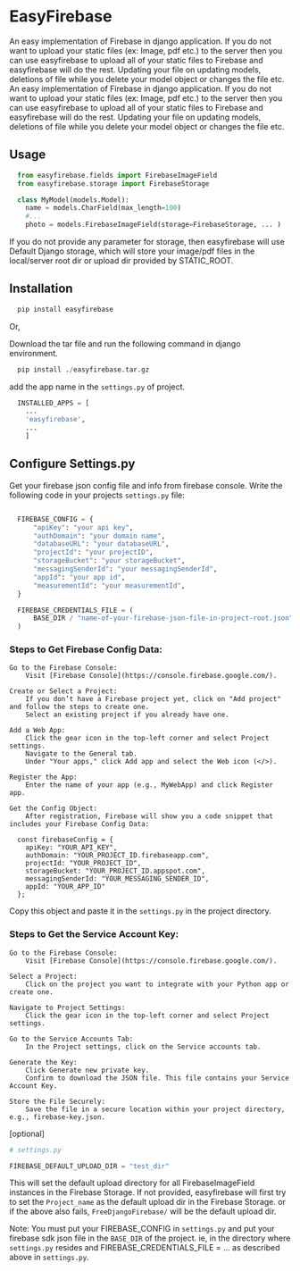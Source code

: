 # EasyFirebase

An easy implementation of Firebase in django application.
If you do not want to upload your static files (ex: Image, pdf etc.) to the server then you can use easyfirebase to upload all of your static files to Firebase and easyfirebase will do the rest. Updating your file on updating models, deletions of file while you delete your model object or changes the file etc.
An easy implementation of Firebase in django application.
If you do not want to upload your static files (ex: Image, pdf etc.) to the server then you can use easyfirebase to upload all of your static files to Firebase and easyfirebase will do the rest. Updating your file on updating models, deletions of file while you delete your model object or changes the file etc.

## Usage

```python
  from easyfirebase.fields import FirebaseImageField
  from easyfirebase.storage import FirebaseStorage

  class MyModel(models.Model):
    name = models.CharField(max_length=100)
    #...
    photo = models.FirebaseImageField(storage=FirebaseStorage, ... )
```

If you do not provide any parameter for storage, then easyfirebase will use Default Django storage, which will store your image/pdf files in the local/server root dir or upload dir provided by STATIC_ROOT.

## Installation

```python
  pip install easyfirebase
```

Or,

Download the tar file and run the following command in django environment.

```python
  pip install ./easyfirebase.tar.gz
```

add the app name in the `settings.py` of project.

```python
  INSTALLED_APPS = [
    ...
    'easyfirebase',
    ...
    ]
```

## Configure Settings.py

Get your firebase json config file and info from firebase console. Write the following code in your projects `settings.py` file:

```python

  FIREBASE_CONFIG = {
      "apiKey": "your api key",
      "authDomain": "your domain name",
      "databaseURL": "your databaseURL",
      "projectId": "your projectID",
      "storageBucket": "your storageBucket",
      "messagingSenderId": "your messagingSenderId",
      "appId": "your app id",
      "measurementId": "your measurementId",
  }

  FIREBASE_CREDENTIALS_FILE = (
      BASE_DIR / "name-of-your-firebase-json-file-in-project-root.json"
  )
```

### Steps to Get Firebase Config Data:

    Go to the Firebase Console:
        Visit [Firebase Console](https://console.firebase.google.com/).

    Create or Select a Project:
        If you don’t have a Firebase project yet, click on "Add project" and follow the steps to create one.
        Select an existing project if you already have one.

    Add a Web App:
        Click the gear icon in the top-left corner and select Project settings.
        Navigate to the General tab.
        Under "Your apps," click Add app and select the Web icon (</>).

    Register the App:
        Enter the name of your app (e.g., MyWebApp) and click Register app.

    Get the Config Object:
        After registration, Firebase will show you a code snippet that includes your Firebase Config Data:

      const firebaseConfig = {
        apiKey: "YOUR_API_KEY",
        authDomain: "YOUR_PROJECT_ID.firebaseapp.com",
        projectId: "YOUR_PROJECT_ID",
        storageBucket: "YOUR_PROJECT_ID.appspot.com",
        messagingSenderId: "YOUR_MESSAGING_SENDER_ID",
        appId: "YOUR_APP_ID"
      };

Copy this object and paste it in the `settings.py` in the project directory.

### Steps to Get the Service Account Key:

    Go to the Firebase Console:
        Visit [Firebase Console](https://console.firebase.google.com/).

    Select a Project:
        Click on the project you want to integrate with your Python app or create one.

    Navigate to Project Settings:
        Click the gear icon in the top-left corner and select Project settings.

    Go to the Service Accounts Tab:
        In the Project settings, click on the Service accounts tab.

    Generate the Key:
        Click Generate new private key.
        Confirm to download the JSON file. This file contains your Service Account Key.

    Store the File Securely:
        Save the file in a secure location within your project directory, e.g., firebase-key.json.

[optional]

```python
# settings.py

FIREBASE_DEFAULT_UPLOAD_DIR = "test_dir"
```

This will set the default upload directory for all FirebaseImageField instances in the Firebase Storage. If not provided, easyfirebase will first try to set the `Project_name` as the default upload dir in the Firebase Storage.
or if the above also fails, `FreeDjangoFirebase/` will be the default upload dir.

Note: You must put your FIREBASE_CONFIG in `settings.py` and put your firebase sdk json file in the `BASE_DIR` of the project. ie, in the directory where `settings.py` resides and FIREBASE_CREDENTIALS_FILE = ... as described above in `settings.py`.
